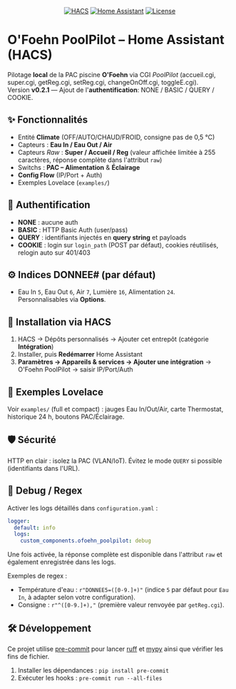 <p align="center">
  <a href="#"><img alt="HACS" src="https://img.shields.io/badge/HACS-Custom-blue.svg"></a>
  <a href="#"><img alt="Home Assistant" src="https://img.shields.io/badge/Home%20Assistant-2024.6%2B-41BDF5"></a>
  <a href="#"><img alt="License" src="https://img.shields.io/badge/License-MIT-green.svg"></a>
</p>

# O'Foehn PoolPilot – Home Assistant (HACS)

Pilotage **local** de la PAC piscine **O'Foehn** via CGI *PoolPilot* (accueil.cgi, super.cgi, getReg.cgi, setReg.cgi, changeOnOff.cgi, toggleE.cgi).  
Version **v0.2.1** — Ajout de l'**authentification**: NONE / BASIC / QUERY / COOKIE.

## ✨ Fonctionnalités
- Entité **Climate** (OFF/AUTO/CHAUD/FROID, consigne pas de 0,5 °C)
- Capteurs : **Eau In / Eau Out / Air**
- Capteurs *Raw* : **Super / Accueil / Reg** (valeur affichée limitée à 255 caractères, réponse complète dans l'attribut `raw`)
- Switchs : **PAC – Alimentation** & **Éclairage**
- **Config Flow** (IP/Port + Auth)
- Exemples Lovelace (`examples/`)

## 🔐 Authentification
- **NONE** : aucune auth
- **BASIC** : HTTP Basic Auth (user/pass)
- **QUERY** : identifiants injectés en **query string** et payloads
- **COOKIE** : login sur `login_path` (POST par défaut), cookies réutilisés, relogin auto sur 401/403

## ⚙️ Indices DONNEE# (par défaut)
- Eau In `5`, Eau Out `6`, Air `7`, Lumière `16`, Alimentation `24`.  
Personnalisables via **Options**.

## 🚀 Installation via HACS
1. HACS → Dépôts personnalisés → Ajouter cet entrepôt (catégorie **Intégration**)
2. Installer, puis **Redémarrer** Home Assistant
3. **Paramètres → Appareils & services → Ajouter une intégration** → O'Foehn PoolPilot → saisir IP/Port/Auth

## 🧩 Exemples Lovelace
Voir `examples/` (full et compact) : jauges Eau In/Out/Air, carte Thermostat, historique 24 h, boutons PAC/Éclairage.

## 🛡️ Sécurité
HTTP en clair : isolez la PAC (VLAN/IoT). Évitez le mode `QUERY` si possible (identifiants dans l'URL).

## 🐞 Debug / Regex
Activer les logs détaillés dans `configuration.yaml` :

```yaml
logger:
  default: info
  logs:
    custom_components.ofoehn_poolpilot: debug
```

Une fois activée, la réponse complète est disponible dans l'attribut `raw` et également enregistrée dans les logs.

Exemples de regex :

- Température d'eau : `r"DONNEE5=([0-9.]+)"` (indice `5` par défaut pour `Eau In`, à adapter selon votre configuration).
- Consigne : `r"^([0-9.]+),"` (première valeur renvoyée par `getReg.cgi`).

## 🛠️ Développement
Ce projet utilise [pre-commit](https://pre-commit.com) pour lancer [ruff](https://docs.astral.sh/ruff/) et [mypy](https://mypy.readthedocs.io/) ainsi que vérifier les fins de fichier.

1. Installer les dépendances : `pip install pre-commit`
2. Exécuter les hooks : `pre-commit run --all-files`
